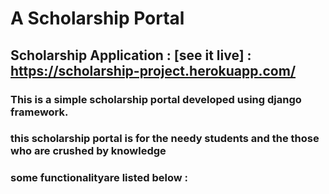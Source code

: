 # A Scholarship Portal 





## Scholarship Application : [see it live] : https://scholarship-project.herokuapp.com/
### This is a simple scholarship portal developed using django framework.
### this scholarship portal is for the needy students and the those who are crushed by knowledge


### some functionalityare listed below :



